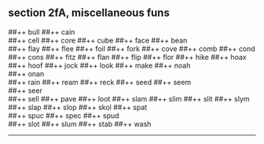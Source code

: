 section 2fA, miscellaneous funs
---

##++  bull
##++  cain  
##++  cell
##++  core
##++  cube
##++  face
##++  bean  
##++  flay
##++  flee
##++  foil
##++  fork
##++  cove
##++  comb
##++  cond
##++  cons
##++  fitz
##++  flan
##++  flip
##++  flor
##++  hike
##++  hoax
##++  hoof
##++  jock
##++  look
##++  make
##++  noah  
##++  onan  
##++  rain
##++  ream
##++  reck
##++  seed
##++  seem  
##++  seer  
##++  sell
##++  pave
##++  loot
##++  slam
##++  slim
##++  slit
##++  slym
##++  slap
##++  slop
##++  skol
##++  spat  
##++  spuc
##++  spec
##++  spud  
##++  slot
##++  slum
##++  stab
##++  wash

---

